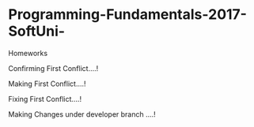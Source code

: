 # Programming-Fundamentals-2017-SoftUni-
Homeworks


Confirming First Conflict....!

Making First Conflict....!

Fixing First Conflict....!

Making Changes under developer branch ....!

